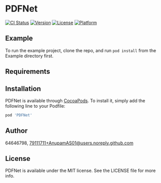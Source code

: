 # PDFNet

[![CI Status](https://img.shields.io/travis/64646798/PDFNet.svg?style=flat)](https://travis-ci.org/64646798/PDFNet)
[![Version](https://img.shields.io/cocoapods/v/PDFNet.svg?style=flat)](https://cocoapods.org/pods/PDFNet)
[![License](https://img.shields.io/cocoapods/l/PDFNet.svg?style=flat)](https://cocoapods.org/pods/PDFNet)
[![Platform](https://img.shields.io/cocoapods/p/PDFNet.svg?style=flat)](https://cocoapods.org/pods/PDFNet)

## Example

To run the example project, clone the repo, and run `pod install` from the Example directory first.

## Requirements

## Installation

PDFNet is available through [CocoaPods](https://cocoapods.org). To install
it, simply add the following line to your Podfile:

```ruby
pod 'PDFNet'
```

## Author

64646798, 79111711+AnupamAS01@users.noreply.github.com

## License

PDFNet is available under the MIT license. See the LICENSE file for more info.
